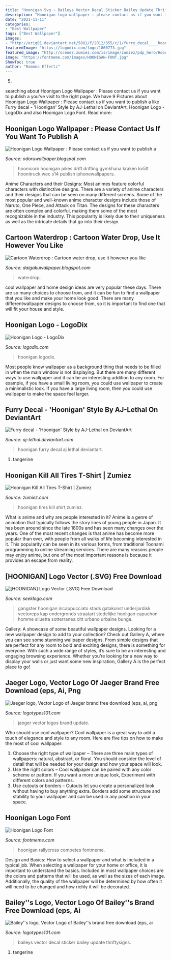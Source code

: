 ```yaml
---
title: "Hoonigan Svg ~ Baileys Vector Decal Sticker Bailey Update Thriftysigns"
description: "Hoonigan logo wallpaper : please contact us if you want to publish a"
date: "2021-11-11"
categories:
- "Best Wallpaper"
tags: ["Best Wallpaper"]
images:
- "http://orig01.deviantart.net/5881/f/2012/355/c/1/furry_decal____hoonigan__style_by_aj_lethal-d5oq3ux.png"
featuredImage: "https://logodix.com/logo/1860773.jpg"
featured_image: "http://scene7.zumiez.com/is/image/zumiez/pdp_hero/Hoonigan-Kill-All-Tires-T-Shirt-_236277-alt5.jpg"
image: "https://fontmeme.com/images/HOONIGAN-FONT.jpg"
ShowToc: true
author: "Ramona Effertz"
---
```



5.

	

		
searching about Hoonigan Logo Wallpaper : Please contact us if you want to publish a you've visit to the right page. We have 9 Pictures about Hoonigan Logo Wallpaper : Please contact us if you want to publish a like Furry decal - &#039;Hoonigan&#039; Style by AJ-Lethal on DeviantArt, Hoonigan Logo - LogoDix and also Hoonigan Logo Font. Read more:
		
    
## Hoonigan Logo Wallpaper : Please Contact Us If You Want To Publish A

<img loading=lazy src="https://www.teahub.io/photos/full/193-1932246_hoonigan-mustang-iphone-wallpaper-hoonicorn-wallpaper-iphone.jpg" onerror="this.onerror=null;this.src='https://tse1.mm.bing.net/th?id=OIP.WpLlH_3ghrNXeKhpmQ3adgHaM3&amp;pid=15.1';" alt="Hoonigan Logo Wallpaper : Please contact us if you want to publish a">

_Source: odoruwallpaper.blogspot.com_

>hoonicorn hoonigan pikes drift drifting gymkhana kraken kv5tt hoonitruck wec s14 publish iphonewallpapers. 

	

Anime Characters and their Designs: Most animes feature colorful characters with distinctive designs.
There are a variety of anime characters and their designs that can be seen on many different screens. Some of the most popular and well-known anime character designs include those of Naruto, One Piece, and Attack on Titan. The designs for these characters are often complex and colorful, making them some of the most recognizable in the industry. This popularity is likely due to their uniqueness as well as the intricate details that go into their design.

    
## Cartoon Waterdrop : Cartoon Water Drop, Use It However You Like

<img loading=lazy src="https://cdn2.vectorstock.com/i/1000x1000/24/16/cartoon-water-drop-vector-792416.jpg" onerror="this.onerror=null;this.src='https://tse1.mm.bing.net/th?id=OIP.944BEG255WyX5A8f3_GDfwHaJH&amp;pid=15.1';" alt="Cartoon Waterdrop : Cartoon water drop, use it however you like">

_Source: daigakuwallpaper.blogspot.com_

>waterdrop. 

	

cool wallpaper and home design ideas are very popular these days. There are so many choices to choose from, and it can be fun to find a wallpaper that you like and make your home look good. There are many differentwallpaper designs to choose from, so it is important to find one that will fit your house and style.

    
## Hoonigan Logo - LogoDix

<img loading=lazy src="https://logodix.com/logo/1860773.jpg" onerror="this.onerror=null;this.src='https://tse4.mm.bing.net/th?id=OIP.KbCmDZ1vhuP-aP9hJzo2eQHaHa&amp;pid=15.1';" alt="Hoonigan Logo - LogoDix">

_Source: logodix.com_

>hoonigan logodix. 

	

Most people know wallpaper as a background thing that needs to be filled in when the main window is not displaying. But there are many different ways to use wallpaper and it can be an interesting addition to any room. For example, if you have a small living room, you could use wallpaper to create a minimalistic look. If you have a large living room, then you could use wallpaper to make the space feel larger.

    
## Furry Decal - &#039;Hoonigan&#039; Style By AJ-Lethal On DeviantArt

<img loading=lazy src="http://orig01.deviantart.net/5881/f/2012/355/c/1/furry_decal____hoonigan__style_by_aj_lethal-d5oq3ux.png" onerror="this.onerror=null;this.src='https://tse2.mm.bing.net/th?id=OIP.dVOsn6LQYhjv3VaGE3HbKgHaCN&amp;pid=15.1';" alt="Furry decal - &#039;Hoonigan&#039; Style by AJ-Lethal on DeviantArt">

_Source: aj-lethal.deviantart.com_

>hoonigan furry decal aj lethal deviantart. 

	

1. tangerine 

    
## Hoonigan Kill All Tires T-Shirt | Zumiez

<img loading=lazy src="http://scene7.zumiez.com/is/image/zumiez/pdp_hero/Hoonigan-Kill-All-Tires-T-Shirt-_236277-alt5.jpg" onerror="this.onerror=null;this.src='https://tse1.mm.bing.net/th?id=OIP.uJXG8Z4nTwSuwxtlRA7ciQHaIx&amp;pid=15.1';" alt="Hoonigan Kill All Tires T-Shirt | Zumiez">

_Source: zumiez.com_

>hoonigan tires kill shirt zumiez. 

	

What is anime and why are people interested in it?
Anime is a genre of animation that typically follows the story lines of young people in Japan. It has been around since the late 1800s and has seen many changes over the years. One of the most recent changes is that anime has become more popular than ever, with people from all walks of life becoming interested in it. This popularity can be seen in its various forms, from traditional Toonami programming to online streaming services. There are many reasons people may enjoy anime, but one of the most important reasons is because it provides an escape from reality.

    
## [HOONIGAN] Logo Vector (.SVG) Free Download

<img loading=lazy src="https://image.shutterstock.com/image-photo/image-260nw-783733819.jpg" onerror="this.onerror=null;this.src='https://tse3.mm.bing.net/th?id=OIP.TWt2RJKlQJ090ey_Mc8YBAAAAA&amp;pid=15.1';" alt="[HOONIGAN] Logo Vector (.SVG) Free Download">

_Source: seeklogo.com_

>gangster hoonigan incappucciato stads gatakonst underjordisk vectoreps kap ondergronds straatart stedelijke hooligan capuchon homme siluetta sotterranea citt urbano urbaine bunga. 

	

Gallery: A showcase of some beautiful wallpaper designs.
Looking for a new wallpaper design to add to your collection? Check out Gallery A, where you can see some stunning wallpaper designs. From simple designs that are perfect for any room to bold and exciting designs, there is something for everyone. With such a wide range of styles, it’s sure to be an interesting and engaging browsing experience. Whether you’re looking for a new way to display your walls or just want some new inspiration, Gallery A is the perfect place to go!





	
	
    
## Jaeger Logo, Vector Logo Of Jaeger Brand Free Download (eps, Ai, Png

<img loading=lazy src="http://www.logotypes101.com/logos/771/5882BC47DD4F9CDAF8DCF8FC2F254469/Jaeger.png" onerror="this.onerror=null;this.src='https://tse4.mm.bing.net/th?id=OIP.a-ftJd_vjJzWNAayU4QW9QHaHa&amp;pid=15.1';" alt="Jaeger logo, Vector Logo of Jaeger brand free download (eps, ai, png">

_Source: logotypes101.com_

>jaeger vector logos brand update. 

	

Who should use cool wallpaper?
Cool wallpaper is a great way to add a touch of elegance and style to any room. Here are five tips on how to make the most of cool wallpaper: 
1) Choose the right type of wallpaper – There are three main types of wallpapers: natural, abstract, or floral. You should consider the level of detail that will be needed for your design and how your space will look. 
2) Use the right colors – Cool wallpaper can be paired with any color scheme or pattern. If you want a more unique look, Experiment with different colors and patterns. 
3) Use cutouts or borders – Cutouts let you create a personalized look without having to buy anything extra. Borders add some structure and stability to your wallpaper and can be used in any position in your space.

    
## Hoonigan Logo Font

<img loading=lazy src="https://fontmeme.com/images/HOONIGAN-FONT.jpg" onerror="this.onerror=null;this.src='https://tse3.mm.bing.net/th?id=OIP.mhcF0b0qIrBLrEw7KLiMAgHaIP&amp;pid=15.1';" alt="Hoonigan Logo Font">

_Source: fontmeme.com_

>hoonigan rallycross competes fontmeme. 

	

Design and Basics: How to select a wallpaper and what is included in a typical job.
When selecting a wallpaper for your home or office, it is important to understand the basics. Included in most wallpaper choices are the colors and patterns that will be used, as well as the sizes of each image. Additionally, the quality of the wallpaper will be determined by how often it will need to be changed and how richly it will be decorated.

    
## Bailey&#039;&#039;s Logo, Vector Logo Of Bailey&#039;&#039;s Brand Free Download (eps, Ai

<img loading=lazy src="http://www.logotypes101.com/logos/558/806FE7A39177EC87F97320AD60D08506/baileys.png" onerror="this.onerror=null;this.src='https://tse2.mm.bing.net/th?id=OIP.9Oi5BwiyxnlQiDYMfjz18gHaHa&amp;pid=15.1';" alt="Bailey&#039;&#039;s logo, Vector Logo of Bailey&#039;&#039;s brand free download (eps, ai">

_Source: logotypes101.com_

>baileys vector decal sticker bailey update thriftysigns. 

	

1. tangerine 

